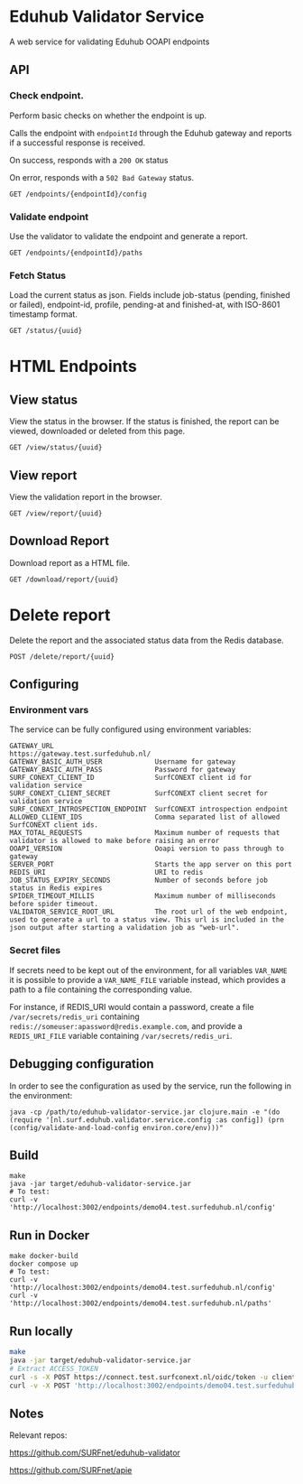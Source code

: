 # Eduhub Validator Service

A web service for validating Eduhub OOAPI endpoints

## API

### Check endpoint.

Perform basic checks on whether the endpoint is up.

Calls the endpoint with `endpointId` through the Eduhub gateway and
reports if a successful response is received.

On success, responds with a `200 OK` status

On error, responds with a `502 Bad Gateway` status.

`GET /endpoints/{endpointId}/config`

### Validate endpoint

Use the validator to validate the endpoint and generate a report.

`GET /endpoints/{endpointId}/paths`

### Fetch Status

Load the current status as json. Fields include job-status (pending, finished or failed), endpoint-id, profile, 
pending-at and finished-at, with ISO-8601 timestamp format. 

`GET /status/{uuid}`

# HTML Endpoints

## View status

View the status in the browser. If the status is finished, the report can be viewed, downloaded or deleted from this page.

`GET /view/status/{uuid}`

## View report

View the validation report in the browser.

`GET /view/report/{uuid}`

## Download Report

Download report as a HTML file.

`GET /download/report/{uuid}`

# Delete report

Delete the report and the associated status data from the Redis database.

`POST /delete/report/{uuid}`

## Configuring

### Environment vars

The service can be fully configured using environment variables:

```
GATEWAY_URL                         https://gateway.test.surfeduhub.nl/
GATEWAY_BASIC_AUTH_USER             Username for gateway
GATEWAY_BASIC_AUTH_PASS             Password for gateway
SURF_CONEXT_CLIENT_ID               SurfCONEXT client id for validation service
SURF_CONEXT_CLIENT_SECRET           SurfCONEXT client secret for validation service
SURF_CONEXT_INTROSPECTION_ENDPOINT  SurfCONEXT introspection endpoint
ALLOWED_CLIENT_IDS                  Comma separated list of allowed SurfCONEXT client ids. 
MAX_TOTAL_REQUESTS                  Maximum number of requests that validator is allowed to make before raising an error
OOAPI_VERSION                       Ooapi version to pass through to gateway
SERVER_PORT                         Starts the app server on this port
REDIS_URI                           URI to redis
JOB_STATUS_EXPIRY_SECONDS           Number of seconds before job status in Redis expires
SPIDER_TIMEOUT_MILLIS               Maximum number of milliseconds before spider timeout.
VALIDATOR_SERVICE_ROOT_URL          The root url of the web endpoint, used to generate a url to a status view. This url is included in the json output after starting a validation job as "web-url".
```

### Secret files

If secrets need to be kept out of the environment, for all variables
`VAR_NAME` it is possible to provide a `VAR_NAME_FILE` variable
instead, which provides a path to a file containing the corresponding
value.

For instance, if REDIS_URI would contain a password, create a file
`/var/secrets/redis_uri` containing
`redis://someuser:apassword@redis.example.com`, and provide a
`REDIS_URI_FILE` variable containing `/var/secrets/redis_uri`.

## Debugging configuration

In order to see the configuration as used by the service, run the
following in the environment:

```
java -cp /path/to/eduhub-validator-service.jar clojure.main -e "(do (require '[nl.surf.eduhub.validator.service.config :as config]) (prn (config/validate-and-load-config environ.core/env)))"
```

## Build

```
make
java -jar target/eduhub-validator-service.jar
# To test:
curl -v 'http://localhost:3002/endpoints/demo04.test.surfeduhub.nl/config'
```


## Run in Docker

```
make docker-build
docker compose up
# To test:
curl -v 'http://localhost:3002/endpoints/demo04.test.surfeduhub.nl/config'
curl -v 'http://localhost:3002/endpoints/demo04.test.surfeduhub.nl/paths'
```

## Run locally

```bash
make
java -jar target/eduhub-validator-service.jar
# Extract ACCESS_TOKEN
curl -s -X POST https://connect.test.surfconext.nl/oidc/token -u client01.registry.validator.dev.surfeduhub.nl:$SURF_CONEXT_PASSWORD -d "grant_type=client_credentials"
curl -v -X POST 'http://localhost:3002/endpoints/demo04.test.surfeduhub.nl/paths?profile=rio' -H "Authorization: Bearer $ACCESS_TOKEN" 
```

## Notes

Relevant repos:

https://github.com/SURFnet/eduhub-validator

https://github.com/SURFnet/apie
